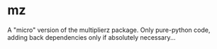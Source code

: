 mz
==

A "micro" version of the multiplierz package. Only pure-python code, adding back dependencies only if absolutely necessary...
